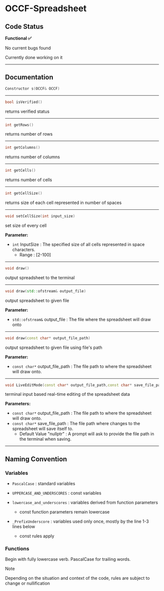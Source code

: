 # OCCF-Spreadsheet
## Code Status
**Functional ✅**

No current bugs found

Currently done working on it
***
## Documentation
```cpp
Constructor s(OCCF& OCCF)
```
***
```cpp
bool isVerified()
```
returns verified status
***
```cpp
int getRows()
```
returns number of rows
***
```cpp
int getColumns()
```
returns number of columns
***
```cpp
int getCells()
```
returns number of cells
***
```cpp
int getCellSize()
```
returns size of each cell represented in number of spaces
***
```cpp
void setCellSize(int input_size)
```
set size of every cell

**Parameter:**
- `int` InputSize : The specified size of all cells represented in space characters.
  - Range : [2-100]
***
```cpp
void draw()
```
output spreadsheet to the terminal
***
```cpp
void draw(std::ofstream& output_file)
```
output spreadsheet to given file

**Parameter:**
- `std::ofstream&` output_file : The file where the spreadsheet will draw onto
***
```cpp
void draw(const char* output_file_path)
```
output spreadsheet to given file using file's path

**Parameter:**
- `const char*` output_file_path : The file path to where the spreadsheet will draw onto.
***
```cpp
void LiveEditMode(const char* output_file_path,const char* save_file_path)
```
terminal input based real-time editing of the spreadsheet data

**Parameters:**
- `const char*` output_file_path : The file path to where the spreadsheet will draw onto.
- `const char*` save_file_path : The file path where changes to the spreadsheet will save itself to.
  - Default Value "nullptr" : A prompt will ask to provide the file path in the terminal when saving.
***
## Naming Convention
### Variables
- `PascalCase` : standard variables

- `UPPERCASE_AND_UNDERSCORES` : const variables

- `lowercase_and_underscores` : variables derived from function parameters
  - const function parameters remain lowercase
- `_PrefixUnderscore` : variables used only once, mostly by the line 1-3 lines below
  - const rules apply
### Functions
Begin with fully lowercase verb. PascalCase for trailing words.
> [!NOTE]
> Depending on the situation and context of the code, rules are subject to change or nullification
